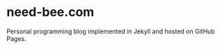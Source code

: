 need-bee.com
===============

Personal programming blog implemented in Jekyll and hosted on GitHub
Pages.

